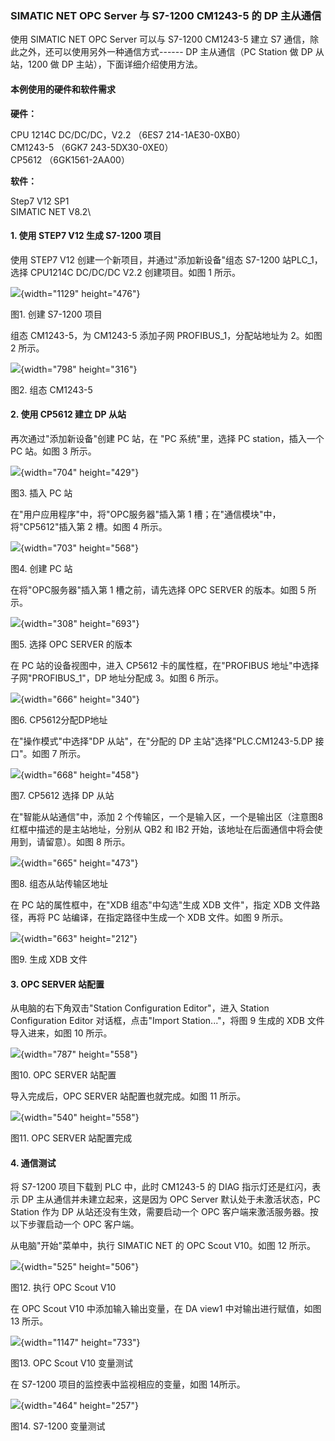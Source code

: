### SIMATIC NET OPC Server 与 S7-1200 CM1243-5 的 DP 主从通信

使用 SIMATIC NET OPC Server 可以与 S7-1200 CM1243-5 建立 S7
通信，除此之外，还可以使用另外一种通信方式------ DP 主从通信（PC Station
做 DP 从站，1200 做 DP 主站），下面详细介绍使用方法。

#### 本例使用的硬件和软件需求

**硬件：**

CPU 1214C DC/DC/DC，V2.2 （6ES7 214-1AE30-0XB0）\
CM1243-5 （6GK7 243-5DX30-0XE0）\
CP5612 （6GK1561-2AA00）

**软件：**

Step7 V12 SP1\
SIMATIC NET V8.2\

#### 1. 使用 STEP7 V12 生成 S7-1200 项目

使用 STEP7 V12 创建一个新项目，并通过"添加新设备"组态 S7-1200
站PLC_1，选择 CPU1214C DC/DC/DC V2.2 创建项目。如图 1 所示。

![](images/4-01.jpg){width="1129" height="476"}

图1. 创建 S7-1200 项目

组态 CM1243-5，为 CM1243-5 添加子网 PROFIBUS_1，分配站地址为 2。如图 2
所示。

![](images/4-02.jpg){width="798" height="316"}

图2. 组态 CM1243-5

#### 2. 使用 CP5612 建立 DP 从站

再次通过"添加新设备"创建 PC 站，在 "PC 系统"里，选择 PC
station，插入一个 PC 站。如图 3 所示。

![](images/4-03.jpg){width="704" height="429"}

图3. 插入 PC 站

在"用户应用程序"中，将"OPC服务器"插入第 1
槽；在"通信模块"中，将"CP5612"插入第 2 槽。如图 4 所示。

![](images/4-04.jpg){width="703" height="568"}

图4. 创建 PC 站

在将"OPC服务器"插入第 1 槽之前，请先选择 OPC SERVER 的版本。如图 5
所示。

![](images/4-05.jpg){width="308" height="693"}

图5. 选择 OPC SERVER 的版本

在 PC 站的设备视图中，进入 CP5612 卡的属性框，在"PROFIBUS
地址"中选择子网"PROFIBUS_1"，DP 地址分配成 3。如图 6 所示。

![](images/4-06.jpg){width="666" height="340"}

图6. CP5612分配DP地址

在"操作模式"中选择"DP 从站"，在"分配的 DP 主站"选择"PLC.CM1243-5.DP
接口"。如图 7 所示。

![](images/4-07.jpg){width="668" height="458"}

图7. CP5612 选择 DP 从站

在"智能从站通信"中，添加 2 个传输区，一个是输入区，一个是输出区（注意图8
红框中描述的是主站地址，分别从 QB2 和 IB2
开始，该地址在后面通信中将会使用到，请留意）。如图 8 所示。

![](images/4-08.jpg){width="665" height="473"}

图8. 组态从站传输区地址

在 PC 站的属性框中，在"XDB 组态"中勾选"生成 XDB 文件"，指定 XDB
文件路径，再将 PC 站编译，在指定路径中生成一个 XDB 文件。如图 9 所示。

![](images/4-09.jpg){width="663" height="212"}

图9. 生成 XDB 文件

#### 3. OPC SERVER 站配置

从电脑的右下角双击"Station Configuration Editor"，进入 Station
Configuration Editor 对话框，点击"Import Station\..."，将图 9 生成的 XDB
文件导入进来，如图 10 所示。

![](images/4-10.jpg){width="787" height="558"}

图10. OPC SERVER 站配置

导入完成后，OPC SERVER 站配置也就完成。如图 11 所示。

![](images/4-11.jpg){width="540" height="558"}

图11. OPC SERVER 站配置完成

#### 4. 通信测试

将 S7-1200 项目下载到 PLC 中，此时 CM1243-5 的 DIAG 指示灯还是红闪，表示
DP 主从通信并未建立起来，这是因为 OPC Server 默认处于未激活状态，PC
Station 作为 DP 从站还没有生效，需要启动一个 OPC
客户端来激活服务器。按以下步骤启动一个 OPC 客户端。

从电脑"开始"菜单中，执行 SIMATIC NET 的 OPC Scout V10。如图 12 所示。

![](images/4-12.jpg){width="525" height="506"}

图12. 执行 OPC Scout V10

在 OPC Scout V10 中添加输入输出变量，在 DA view1 中对输出进行赋值，如图
13 所示。

![](images/4-13.jpg){width="1147" height="733"}

图13. OPC Scout V10 变量测试

在 S7-1200 项目的监控表中监视相应的变量，如图 14所示。

![](images/4-14.jpg){width="464" height="257"}

图14. S7-1200 变量测试
